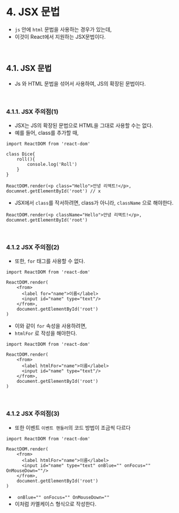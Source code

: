 # 4. JSX 문법

- `js` 안에 `html` 문법을 사용하는 경우가 있는데,
- 이것이 React에서 지원하는 JSX문법이다.

<br/>

## 4.1. JSX 문법

- Js 와 HTML 문법을 섞어서 사용하여, JS의 확장된 문법이다.

<br/>

### 4.1.1. JSX 주의점(1)

- JSX는 JS의 확장된 문법으로 HTML을 그대로 사용할 수는 없다.
- 예를 들어, class를 추가할 때,

```react
import ReactDOM from 'react-dom'

class Dice{
    roll(){
        console.log('Roll')
    }
}

ReactDOM.render(<p class="Hello">안녕 리액트!</p>, documnet.getElementById('root') // x
```

- JSX에서 `class`를 작서하려면, class가 아니라, `className` 으로 해야한다.

```react
ReactDOM.render(<p className="Hello">안녕 리액트!</p>, documnet.getElementById('root')
```

<br/>

### 4.1.2 JSX 주의점(2)

- 또한, `for` 태그를 사용할 수 없다.

```react
import ReactDOM from 'react-dom'

ReactDOM.render(
	<from>
 	  <label for="name">이름</label>   
   	  <input id="name" type="text"/>   
    </from>,
    document.getElementById('root')
)
```

- 이와 같이 `for` 속성을 사용하려면, 
- `htmlFor` 로 작성을 해야한다.

```react
import ReactDOM from 'react-dom'

ReactDOM.render(
	<from>
 	  <label htmlFor="name">이름</label>   
   	  <input id="name" type="text"/>   
    </from>,
    document.getElementById('root')
)
```

<br/>

### 4.1.2 JSX 주의점(3)

- 또한 이벤트 `이벤트 핸들러`의 코드 방법이 조금씩 다르다

```react
import ReactDOM from 'react-dom'

ReactDOM.render(
	<from>
 	  <label htmlFor="name">이름</label>   
   	  <input id="name" type="text" onBlue="" onFocus="" OnMouseDown=""/>   
    </from>,
    document.getElementById('root')
)
```

- ` onBlue="" onFocus="" OnMouseDown=""`
- 이처럼 카멜케이스 형식으로 작성한다.
